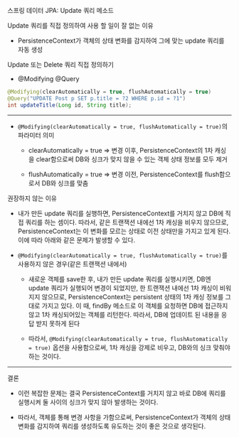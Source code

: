 스프링 데이터 JPA: Update 쿼리 메소드

Update 쿼리를 직접 정의하여 사용 할 일이 잘 없는 이유

- PersistenceContext가 객체의 상태 변화를 감지하여 그에 맞는 update 쿼리를 자동 생성

Update 또는 Delete 쿼리 직접 정의하기

- @Modifying @Query

```java
@Modifying(clearAutomatically = true, flushAutomatically = true)
@Query("UPDATE Post p SET p.title = ?2 WHERE p.id = ?1")
int updateTitle(Long id, String title);
```

---

- `@Modifying(clearAutomatically = true, flushAutomatically = true)`의 파라미터 의미

	- clearAutomatically = true => 변경 이후, PersistenceContext의 1차 캐싱을 clear함으로써 DB와 싱크가 맞지 않을 수 있는 객체 상태 정보를 모두 제거
	
	- flushAutomatically = true => 변경 이전, PersistenceContext를 flush함으로서 DB와 싱크를 맞춤
	
권장하지 않는 이유

- 내가 만든 update 쿼리를 실행하면, PersistenceContext를 거치지 않고 DB에 직접 쿼리를 하는 셈이다. 따라서, 같은 트랜잭션 내에선 1차 캐싱을 비우지 않으므로, PersistenceContext는 이 변화를 모르는 상태로 이전 상태만을 가지고 있게 된다. 이에 따라 아래와 같은 문제가 발생할 수 있다.

- `@Modifying(clearAutomatically = true, flushAutomatically = true)`를 사용하지 않은 경우(같은 트랜잭션 내에서)

	- 새로운 객체를 save한 후, 내가 만든 update 쿼리를 실행시키면, DB엔 update 쿼리가 실행되어 변경이 되었지만, 한 트랜잭션 내에선 1차 캐싱이 비워지지 않으므로, PersistenceContext는 persistent 상태의 1차 캐싱 정보를 그대로 가지고 있다. 이 때, findBy 메소드로 이 객체를 요청하면 DB에 접근하지 않고 1차 캐싱되어있는 객체를 리턴한다. 따라서, DB에 업데이트 된 내용을 응답 받지 못하게 된다

	- 따라서, 	 `@Modifying(clearAutomatically = true, flushAutomatically = true)` 옵션을 사용함으로써, 1차 캐싱을 강제로 비우고, DB와의 싱크 맞춰야 하는 것이다.

---

결론

- 이런 복잡한 문제는 결국 PersistenceContext를 거치지 않고 바로 DB에 쿼리를 실행시켜 둘 사이의 싱크가 맞지 않아 발생하는 것이다.

- 따라서, 객체를 통해 변경 사항을 가함으로써, PersistenceContext가 객체의 상태 변화를 감지하여 쿼리를 생성하도록 유도하는 것이 좋은 것으로 생각된다.
